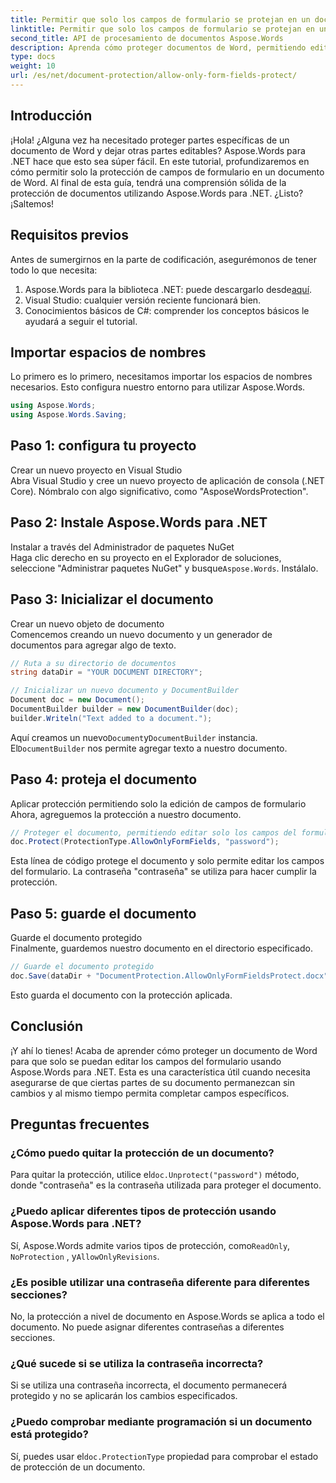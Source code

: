 ```yaml
---
title: Permitir que solo los campos de formulario se protejan en un documento de Word
linktitle: Permitir que solo los campos de formulario se protejan en un documento de Word
second_title: API de procesamiento de documentos Aspose.Words
description: Aprenda cómo proteger documentos de Word, permitiendo editar solo campos de formulario usando Aspose.Words para .NET. Siga nuestra guía para asegurarse de que sus documentos estén seguros y sean fácilmente editables.
type: docs
weight: 10
url: /es/net/document-protection/allow-only-form-fields-protect/
---
```

## Introducción

¡Hola! ¿Alguna vez ha necesitado proteger partes específicas de un documento de Word y dejar otras partes editables? Aspose.Words para .NET hace que esto sea súper fácil. En este tutorial, profundizaremos en cómo permitir solo la protección de campos de formulario en un documento de Word. Al final de esta guía, tendrá una comprensión sólida de la protección de documentos utilizando Aspose.Words para .NET. ¿Listo? ¡Saltemos!

## Requisitos previos

Antes de sumergirnos en la parte de codificación, asegurémonos de tener todo lo que necesita:

1.  Aspose.Words para la biblioteca .NET: puede descargarlo desde[aquí](https://releases.aspose.com/words/net/).
2. Visual Studio: cualquier versión reciente funcionará bien.
3. Conocimientos básicos de C#: comprender los conceptos básicos le ayudará a seguir el tutorial.

## Importar espacios de nombres

Lo primero es lo primero, necesitamos importar los espacios de nombres necesarios. Esto configura nuestro entorno para utilizar Aspose.Words.

```csharp
using Aspose.Words;
using Aspose.Words.Saving;
```

## Paso 1: configura tu proyecto

Crear un nuevo proyecto en Visual Studio  
Abra Visual Studio y cree un nuevo proyecto de aplicación de consola (.NET Core). Nómbralo con algo significativo, como "AsposeWordsProtection".

## Paso 2: Instale Aspose.Words para .NET

Instalar a través del Administrador de paquetes NuGet  
Haga clic derecho en su proyecto en el Explorador de soluciones, seleccione "Administrar paquetes NuGet" y busque`Aspose.Words`. Instálalo.

## Paso 3: Inicializar el documento

Crear un nuevo objeto de documento  
Comencemos creando un nuevo documento y un generador de documentos para agregar algo de texto.

```csharp
// Ruta a su directorio de documentos
string dataDir = "YOUR DOCUMENT DIRECTORY";

// Inicializar un nuevo documento y DocumentBuilder
Document doc = new Document();
DocumentBuilder builder = new DocumentBuilder(doc);
builder.Writeln("Text added to a document.");
```

 Aquí creamos un nuevo`Document`y`DocumentBuilder` instancia. El`DocumentBuilder` nos permite agregar texto a nuestro documento.

## Paso 4: proteja el documento

Aplicar protección permitiendo solo la edición de campos de formulario  
Ahora, agreguemos la protección a nuestro documento.

```csharp
// Proteger el documento, permitiendo editar solo los campos del formulario.
doc.Protect(ProtectionType.AllowOnlyFormFields, "password");
```

Esta línea de código protege el documento y solo permite editar los campos del formulario. La contraseña "contraseña" se utiliza para hacer cumplir la protección.

## Paso 5: guarde el documento

Guarde el documento protegido  
Finalmente, guardemos nuestro documento en el directorio especificado.

```csharp
// Guarde el documento protegido
doc.Save(dataDir + "DocumentProtection.AllowOnlyFormFieldsProtect.docx");
```

Esto guarda el documento con la protección aplicada.

## Conclusión

¡Y ahí lo tienes! Acaba de aprender cómo proteger un documento de Word para que solo se puedan editar los campos del formulario usando Aspose.Words para .NET. Esta es una característica útil cuando necesita asegurarse de que ciertas partes de su documento permanezcan sin cambios y al mismo tiempo permita completar campos específicos.

## Preguntas frecuentes

###	 ¿Cómo puedo quitar la protección de un documento?  
 Para quitar la protección, utilice el`doc.Unprotect("password")` método, donde "contraseña" es la contraseña utilizada para proteger el documento.

###	 ¿Puedo aplicar diferentes tipos de protección usando Aspose.Words para .NET?  
 Sí, Aspose.Words admite varios tipos de protección, como`ReadOnly`, `NoProtection` , y`AllowOnlyRevisions`.

###	 ¿Es posible utilizar una contraseña diferente para diferentes secciones?  
No, la protección a nivel de documento en Aspose.Words se aplica a todo el documento. No puede asignar diferentes contraseñas a diferentes secciones.

###	 ¿Qué sucede si se utiliza la contraseña incorrecta?  
Si se utiliza una contraseña incorrecta, el documento permanecerá protegido y no se aplicarán los cambios especificados.

###	 ¿Puedo comprobar mediante programación si un documento está protegido?  
 Sí, puedes usar el`doc.ProtectionType` propiedad para comprobar el estado de protección de un documento.
